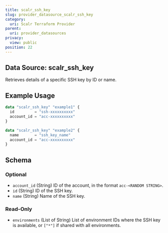```yaml
---
title: scalr_ssh_key
slug: provider_datasource_scalr_ssh_key
category:
  uri: Scalr Terraform Provider
parent:
  uri: provider_datasources
privacy:
  view: public
position: 22
---
```

## Data Source: scalr_ssh_key

Retrieves details of a specific SSH key by ID or name.

## Example Usage

```terraform
data "scalr_ssh_key" "example1" {
  id         = "ssh-xxxxxxxxxx"
  account_id = "acc-xxxxxxxxxx"
}

data "scalr_ssh_key" "example2" {
  name       = "ssh_key_name"
  account_id = "acc-xxxxxxxxxx"
}
```

<!-- schema generated by tfplugindocs -->
## Schema

### Optional

- `account_id` (String) ID of the account, in the format `acc-<RANDOM STRING>`.
- `id` (String) ID of the SSH key.
- `name` (String) Name of the SSH key.

### Read-Only

- `environments` (List of String) List of environment IDs where the SSH key is available, or `["*"]` if shared with all environments.
